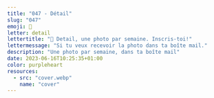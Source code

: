 ```yaml
---
title: "047 - Détail"
slug: "047"
emoji: 👀
letter: detail
lettertitle: "👀 Detail, une photo par semaine. Inscris-toi!"
lettermessage: "Si tu veux recevoir la photo dans ta boîte mail."
description: "Une photo par semaine, dans ta boîte mail"
date: 2023-06-16T10:25:35+01:00
color: purpleheart
resources:
  - src: "cover.webp"
    name: "cover"
---
```


